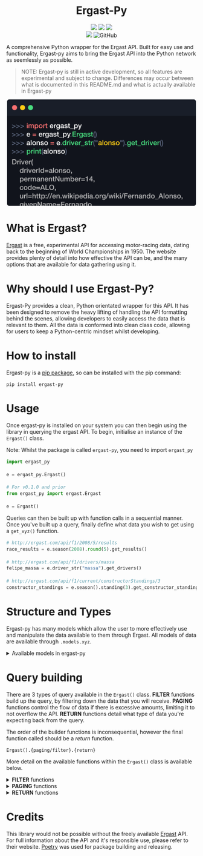<h1 align="center"><b>Ergast-Py</b></h1>

<p align="center">
    <img src="https://img.shields.io/github/stars/Samuel-Roach/ergast-py?color=purple&style=for-the-badge"/>
    <img src="https://img.shields.io/github/languages/code-size/Samuel-Roach/ergast-py?style=for-the-badge"/>
    <img src="https://img.shields.io/github/commit-activity/m/Samuel-Roach/ergast-py?color=green&style=for-the-badge"/>
    <br>
    <img src="https://img.shields.io/pypi/v/ergast-py?color=yellow&style=for-the-badge"/>
    <img alt="GitHub" src="https://img.shields.io/github/license/Samuel-roach/Ergast-py?color=orange&style=for-the-badge">
</p>

A comprehensive Python wrapper for the Ergast API. Built for easy use and functionality, Ergast-py aims to bring the Ergast API into the Python network as seemlessly as possible.

> NOTE: Ergast-py is still in active development, so all features are experimental and subject to change. Differences may occur between what is documented in this README.md and what is actually available in Ergast-py

<p align="center">
   <img width="500" src="images/../img/banner.png" alt="Command prompt example of how to use Ergast">
</p>

# What is Ergast?

[Ergast](http://ergast.com/mrd/) is a free, experimental API for accessing motor-racing data, dating back to the beginning of World Championships in 1950. The website provides plenty of detail into how effective the API can be, and the many options that are available for data gathering using it.

# Why should I use Ergast-Py?

Ergast-Py provides a clean, Python orientated wrapper for this API. It has been designed to remove the heavy lifting of handling the API formatting behind the scenes, allowing developers to easily access the data that is relevant to them. All the data is conformed into clean class code, allowing for users to keep a Python-centric mindset whilst developing.

# How to install

Ergast-py is a [pip package](https://pypi.org/project/ergast-py/), so can be installed with the pip command:

```
pip install ergast-py
```

# Usage

Once ergast-py is installed on your system you can then begin using the library in querying the ergast API. To begin, initialise an instance of the ``Ergast()`` class.

Note: Whilst the package is called ``ergast-py``, you need to import ``ergast_py``

```python
import ergast_py

e = ergast_py.Ergast()

# For v0.1.0 and prior
from ergast_py import ergast.Ergast

e = Ergast()
```

Queries can then be built up with function calls in a sequential manner. Once you've built up a query, finally define what data you wish to get using a ``get_xyz()`` function.

```python
# http://ergast.com/api/f1/2008/5/results
race_results = e.season(2008).round(5).get_results()

# http://ergast.com/api/f1/drivers/massa
felipe_massa = e.driver_str("massa").get_drivers()

# http://ergast.com/api/f1/current/constructorStandings/3
constructor_standings = e.season().standing(3).get_constructor_standings()
```

# Structure and Types

Ergast-py has many models which allow the user to more effectively use and manipulate the data available to them through Ergast. All models of data are available through ``.models.xyz``.

<details>
<summary>Available models in ergast-py</summary>
</br>

| Name                  | Description                                               |
| --------------------- | --------------------------------------------------------- |
| AverageSpeed          | The average speed achieved during a fastest lap           |
| Circuit               | Details about a Formula One circuit                       |
| ConstructorStanding   | A single constructor's representation in the standings    |
| Constructor           | A Formula One constructor                                 |
| DriverStanding        | A single driver's representation in the standings         |
| Driver                | A Formula One driver                                      |
| FastestLap            | A fastest lap achieved by a driver                        |
| Lap                   | Details about a drivers lap                               |
| Location              | The position of a circuit                                 |
| PitStop               | Details about a driver's pit stop                         |
| Race                  | Full representation of a Formula One race                 |
| Result                | Details about a driver's result                           |
| Season                | Details about a Formula One season                        |
| StandingsList         | A list of standings; constructors or drivers              |
| Status                | Details about the final status of a driver in a race      |
| Timing                | Details about the timings of a driver during a lap        |

</details>

# Query building

There are 3 types of query available in the ``Ergast()`` class. <b>FILTER</b> functions build up the query, by filtering down the data that you will receive. <b>PAGING</b> functions control the flow of data if there is excessive amounts, limiting it to not overflow the API. <b>RETURN</b> functions detail what type of data you're expecting back from the query.

The order of the builder functions is inconsequential, however the final function called should be a <i>return</i> function.
```
Ergast().{paging/filter}.{return}
```

More detail on the available functions within the ``Ergast()`` class is available below.

<details>
<summary><b>FILTER</b> functions</summary>
</br>

| Name            | Arguments                | Notes                                                                          |
| --------------- | ------------------------ | ------------------------------------------------------------------------------ |
| season          | year: int                | If you call season with no arguments it will default to the current season     |
| round           | round: int               | If you call round with no arguments it will default to the last round          |
| driver          | driver: Driver           | The Driver equivalent of ``driver_str``                                        |
| driver_str      | driver: str              | The String equivalent of ``driver``. Must use driver's driverId                |
| constructor     | constructor: Constructor | The Constructor equivalent of ``constructor_str``                              |
| constructor_str | constructor: str         | The String equivalent of ``constructor``. Must use constructor's constructorId |
| qualifying      | position: int            | Position at the <i>end</i> of qualifying                                       |
| sprint          | position: int            |                                                                                |
| grid            | position: int            | Position lined up on the grid                                                  |
| result          | position: int            |                                                                                |
| fastest         | position: int            | Ranking in list of each drivers fastest lap                                    |
| circuit         | circuit: Circuit         | The Circuit equivalent of ``circuit_str``                                      |
| circuit_str     | circuit: str             | The String equivalent of ``circuit``. Must use circuit's circuitId             |
| status          | status: int              | The Integer equivalent of ``status_string``. Must use statusId                 |
| status_str      | status: str              | The String equivalent of ``status``                                            |
| standing        | position: int            | Position of Driver or Constructor in standing                                  |
| lap             | lap_number: int          |                                                                                |
| pit_stop        | stop_number: int         |                                                                                |

</details>

<details>
<summary><b>PAGING</b> functions</summary>
</br>

| Name             | Arguments   |
| ---------------- | ----------- |
| limit            | amount: int |
| offset           | amount: int |


</details>

<details>
<summary><b>RETURN</b> functions</summary>
</br>

| Name                      | Return Type           |
| ------------------------- | --------------------- |
| get_circuits              | list[Circuit]         |
| get_circuit               | Circuit               |
| get_constructors          | list[Constructor]     |
| get_constructor           | Constructor           |
| get_drivers               | list[Driver]          |
| get_driver                | Driver                |
| get_qualifyings           | list[Race]            |
| get_qualifying            | Race                  |
| get_sprints               | list[Race]            |
| get_sprint                | Race                  |
| get_results               | list[Race]            |
| get_result                | Race                  |
| get_races                 | list[Race]            |
| get_race                  | Race                  |
| get_seasons               | list[Season]          |
| get_season                | Season                |
| get_statuses              | list[Status]          |
| get_status                | Status                |
| get_driver_standings      | list[StandingsList]   |
| get_driver_standing       | StandingsList         |
| get_constructor_standings | list[StandingsList]   |
| get_constructor_standing  | StandingsList         |
| get_laps                  | list[Race]            |
| get_lap                   | Race                  |
| get_pit_stops             | list[Race]            |
| get_pit_stop              | Race                  |

</details>

# Credits

This library would not be possible without the freely available [Ergast](http://ergast.com/mrd/) API. For full information about the API and it's responsible use, please refer to their website. [Poetry](https://python-poetry.org/) was used for package building and releasing.
